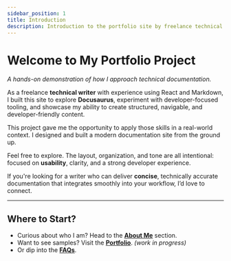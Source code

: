 ```yaml
---
sidebar_position: 1
title: Introduction
description: Introduction to the portfolio site by freelance technical writer, Alison Combes.
---
```


# Welcome to My Portfolio Project  

*A hands-on demonstration of how I approach technical documentation.*

As a freelance **technical writer** with experience using React and Markdown, I built this site to explore **Docusaurus**, experiment with developer-focused tooling, and showcase my ability to create structured, navigable, and developer-friendly content.

This project gave me the opportunity to apply those skills in a real-world context. I designed and built a modern documentation site from the ground up.

Feel free to explore. The layout, organization, and tone are all intentional: focused on **usability**, clarity, and a strong developer experience.

If you're looking for a writer who can deliver **concise**, technically accurate documentation that integrates smoothly into your workflow, I’d love to connect.

---

## Where to Start?

- Curious about who I am? Head to the **[About Me](../docs/about)** section.  
- Want to see samples? Visit the **[Portfolio](../docs/portfolio)**. _(work in progress)_
- Or dip into the **[FAQs](../faqs)**.